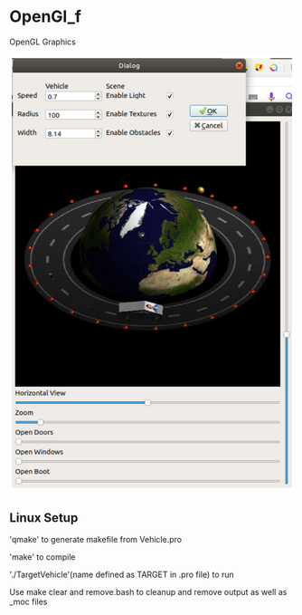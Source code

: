 # OpenGl_f
OpenGL Graphics

![Image](ScreenshotImage.png)


## Linux Setup
'qmake' to generate makefile from  Vehicle.pro

'make' to compile

'./TargetVehicle'(name defined as TARGET in .pro file) to run


Use make clear and remove.bash to cleanup and remove output as well as _moc files
